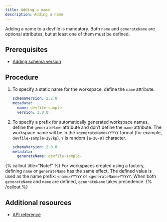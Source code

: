 ```yaml
---
title: Adding a name
description: Adding a name
---
```


Adding a name to a devfile is mandatory. Both `name` and `generateName`
are optional attributes, but at least one of them must be defined.

## Prerequisites

- [Adding schema version](./adding-schema-version)

## Procedure

1. To specify a static name for the workspace, define the `name`
    attribute.

    ```yaml {% title="Adding a static name" filename="devfile.yaml" %}
    schemaVersion: 2.2.0
    metadata:
      name: devfile-sample
      version: 2.0.0
    ```

2. To specify a prefix for automatically generated workspace names,
    define the `generateName` attribute and don’t define the `name`
    attribute. The workspace name will be in the `<generateName>YYYYY`
    format (for example, `devfile-sample-2y7kp`). `Y` is random
    `[a-z0-9]` character.

    ```yaml {% title="Adding a generated name to a devfile" filename="devfile.yaml" %}
    schemaVersion: 2.0.0
    metadata:
      generateName: devfile-sample-
    ```

{% callout title="Note!" %}
For workspaces created using a factory, defining `name` or
`generateName` has the same effect. The defined value is used as the
name prefix: `<name>YYYYY` or `<generateName>YYYYY`. When both
`generateName` and `name` are defined, `generateName` takes precedence.
{% /callout %}

## Additional resources

- [API reference](./devfile-schema)
